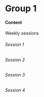 # Group 1

#### Content
Weekly sessions
###### Session 1

###### Session 2

###### Session 3

###### Session 4